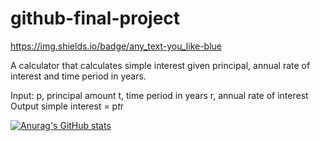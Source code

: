 # github-final-project
https://img.shields.io/badge/any_text-you_like-blue

A calculator that calculates simple interest given principal, annual rate of interest and time period in years.

Input:
   p, principal amount
   t, time period in years
   r, annual rate of interest
Output
   simple interest = p*t*r


[![Anurag's GitHub stats](https://github-readme-stats.vercel.app/api?username=pepper-mill)](https://github.com/anuraghazra/github-readme-stats)
